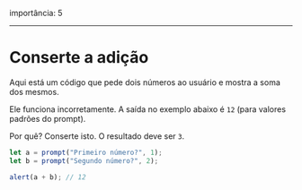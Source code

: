 importância: 5

---

# Conserte a adição

Aqui está um código que pede dois números ao usuário e mostra a soma dos mesmos.

Ele funciona incorretamente. A saída no exemplo abaixo é `12` (para valores padrões do prompt).

Por quê? Conserte isto. O resultado deve ser `3`.

```js run
let a = prompt("Primeiro número?", 1);
let b = prompt("Segundo número?", 2);

alert(a + b); // 12
```
